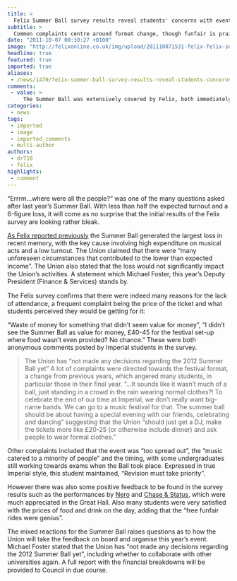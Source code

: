 ```yaml
---
title: >
  Felix Summer Ball survey results reveal students' concerns with event
subtitle: >
  Common complaints centre around format change, though funfair is praised
date: "2011-10-07 00:30:27 +0100"
image: "http://felixonline.co.uk/img/upload/201110071531-felix-felix-summer.jpg"
headline: true
featured: true
imported: true
aliases:
 - /news/1470/felix-summer-ball-survey-results-reveal-students-concerns-with-event-
comments:
 - value: >
     The Summer Ball was extensively covered by Felix, both immediately after the event in the final issue of the last year (see archives) and in an article posted once the figures were available in July (http://felixonline.co.uk/news/1450/summer-ball-suffers-100000-loss/). <br> <br>Also I'm pleased to report that our knackers are doing pretty damn well!,So a faculty union loses £1,000 on a ball and FELIX runs with the story in almost every issue for six months. The union loses 120x that money on the summer ball and FELIX publishes less than half a page on page six, without even mentioning the actual figure lost? Is the paper really that terrible, or have the union got FELIX that well gripped around the knackers?
categories:
 - news
tags:
 - imported
 - image
 - imported_comments
 - multi-author
authors:
 - dr710
 - felix
highlights:
 - comment
---
```


“Errrm...where were all the people?” was one of the many questions asked after last year’s Summer Ball. With less than half the expected turnout and a 6-ﬁgure loss, it will come as no surprise that the initial results of the Felix survey are looking rather bleak.

[As Felix reported previously](http://felixonline.co.uk/news/1450/summer-ball-suffers-100000-loss/) the Summer Ball generated the largest loss in recent memory, with the key cause involving high expenditure on musical acts and a low turnout. The Union claimed that there were “many unforeseen circumstances that contributed to the lower than expected income”. The Union also stated that the loss would not signiﬁcantly impact the Union’s activities. A statement which Michael Foster, this year’s Deputy President (Finance & Services) stands by.

The Felix survey conﬁrms that there were indeed many reasons for the lack of attendance, a frequent complaint being the price of the ticket and what students perceived they would be getting for it:

“Waste of money for something that didn’t seem value for money”, “I didn’t see the Summer Ball as value for money, £40-45 for the festival set-up where food wasn’t even provided? No chance.” These were both anonymous comments posted by Imperial students in the survey.
> The Union has “not made any decisions regarding the 2012 Summer Ball yet”
A lot of complaints were directed towards the festival format, a change from previous years, which angered many students, in particular those in their ﬁnal year. “...It sounds like it wasn’t much of a ball, just standing in a crowd in the rain wearing normal clothes?! To celebrate the end of our time at Imperial, we don’t really want big-name bands. We can go to a music festival for that. The summer ball should be about having a special evening with our friends, celebrating and dancing” suggesting that the Union “should just get a DJ, make the tickets more like £20-25 (or otherwise include dinner) and ask people to wear formal clothes.”

Other complaints included that the event was “too spread out”, the “music catered to a minority of people” and the timing, with some undergraduates still working towards exams when the Ball took place. Expressed in true Imperial style, this student maintained, “Revision must take priority”.

However there was also some positive feedback to be found in the survey results such as the performances by [Nero](http://www.youtube.com/watch?v=llDikI2hTtk) and [Chase & Status](http://www.youtube.com/watch?v=wpFfM_dili4&feature=relmfu), which were much appreciated in the Great Hall. Also many students were very satisﬁed with the prices of food and drink on the day, adding that the “free funfair rides were genius”.

The mixed reactions for the Summer Ball raises questions as to how the Union will take the feedback on board and organise this year’s event. Michael Foster stated that the Union has “not made any decisions regarding the 2012 Summer Ball yet”, including whether to collaborate with other universities again. A full report with the ﬁnancial breakdowns will be provided to Council in due course.

